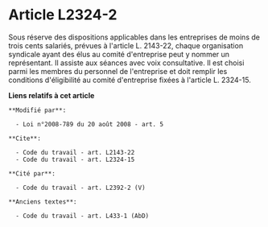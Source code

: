 # Article L2324-2

Sous réserve des dispositions applicables dans les entreprises de moins de trois cents salariés, prévues à l'article L.
2143-22, chaque organisation syndicale ayant des élus au comité d'entreprise peut y nommer un représentant. Il assiste aux
séances avec voix consultative. Il est choisi parmi les membres du personnel de l'entreprise et doit remplir les conditions
d'éligibilité au comité d'entreprise fixées à l'article L. 2324-15.

**Liens relatifs à cet article**

	**Modifié par**:

	  - Loi n°2008-789 du 20 août 2008 - art. 5

	**Cite**:

	  - Code du travail - art. L2143-22
	  - Code du travail - art. L2324-15

	**Cité par**:

	  - Code du travail - art. L2392-2 (V)

	**Anciens textes**:

	  - Code du travail - art. L433-1 (AbD)
